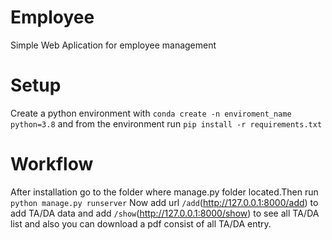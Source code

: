 # Employee

Simple Web Aplication for employee management

# Setup

Create a python environment with `conda create -n enviroment_name python=3.8` and from the environment run `pip install -r requirements.txt`

# Workflow

After installation go to the folder where manage.py folder located.Then run `python manage.py runserver`
Now add url `/add`(http://127.0.0.1:8000/add) to add TA/DA data and add `/show`(http://127.0.0.1:8000/show) to see all TA/DA list and also you can download a pdf consist of all TA/DA entry.
